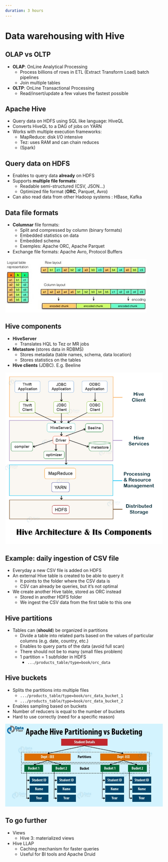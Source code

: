 ```yaml
---
duration: 3 hours
---
```


# Data warehousing with Hive

## OLAP vs OLTP

- **OLAP**: OnLine Analytical Processing
  - Process billions of rows in ETL (Extract Transform Load) batch pipelines
  - Join multiple tables
- **OLTP**: OnLine Transactional Processing
  - Read/insert/update a few values the fastest possible

## Apache Hive

- Query data on HDFS using SQL like language: HiveQL
- Converts HiveQL to a DAG of jobs on YARN
- Works with multiple execution frameworks:
  - MapReduce: disk I/O intensive
  - Tez: uses RAM and can chain reduces
  - (Spark)

## Query data on HDFS

- Enables to query data **already** on HDFS
- Supports **multiple file formats**:
  - Readable semi-structured (CSV, JSON…)
  - Optimized file format (**ORC**, Parquet, Avro)
- Can also read data from other Hadoop systems : HBase, Kafka

## Data file formats

- **Columnar** file formats:
  - Split and compressed by column (binary formats)
  - Embedded statistics on data
  - Embedded schema
  - Exemples: Apache ORC, Apache Parquet
- Exchange file formats: Apache Avro, Protocol Buﬀers

![Columnar vs. Row-oriented atorage](./assets/columnar_row_storage.jpg)

## Hive components

- **HiveServer**
  - Translates HQL to Tez or MR jobs
- **Metastore** (stores data in RDBMS)
  - Stores metadata (table names, schema, data location)
  - Stores statistics on the tables
- **Hive clients** (JDBC). E.g. Beeline

![Hive architecture](./assets/hive_architecture.jpg)

## Example: daily ingestion of CSV file

- Everyday a new CSV file is added on HDFS
- An external Hive table is created to be able to query it
  - It points to the folder where the CSV data is
  - CSV can already be queries, but it’s not optimal
- We create another Hive table, stored as ORC instead
  - Stored in another HDFS folder
  - We ingest the CSV data from the first table to this one

## Hive partitions

- Tables can (**should**) be organized in partitions
  - Divide a table into related parts based on the values of particular columns (e.g. date, country, etc.)
  - Enables to query parts of the data (avoid full scan)
  - There should not be to many (small files problem)
  - 1 partition = 1 subfolder in HDFS
    - `.../products_table/type=book/orc_data`

## Hive buckets

- Splits the partitions into multiple files
  - `.../products_table/type=book/orc_data_bucket_1`
  - `.../products_table/type=book/orc_data_bucket_2`
- Enables sampling based on buckets
- Number of reducers is equal to the number of buckets
- Hard to use correctly (need for a specific reason)

![Partitioning vs bucketing](./assets/partitioning_bucketing.jpg)

## To go further

- Views
  - Hive 3: materialized views
- Hive LLAP
  - Caching mechanism for faster queries
  - Useful for BI tools and Apache Druid
